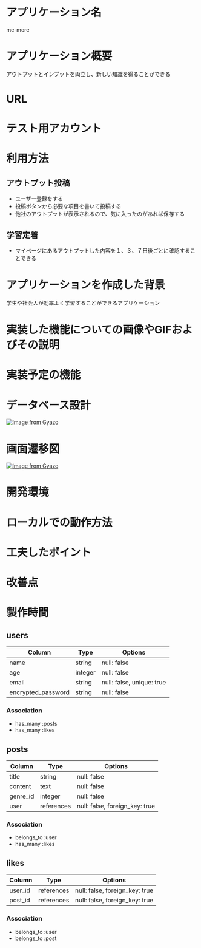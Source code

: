 # アプリケーション名
 me-more

# アプリケーション概要
 アウトプットとインプットを両立し、新しい知識を得ることができる

# URL

# テスト用アカウント

# 利用方法
## アウトプット投稿
* ユーザー登録をする
* 投稿ボタンから必要な項目を書いて投稿する
* 他社のアウトプットが表示されるので、気に入ったのがあれば保存する

## 学習定着
* マイページにあるアウトプットした内容を１、３、７日後ごとに確認することできる

# アプリケーションを作成した背景
 学生や社会人が効率よく学習することができるアプリケーション

# 実装した機能についての画像やGIFおよびその説明
# 実装予定の機能
# データベース設計
[![Image from Gyazo](https://i.gyazo.com/36c73673f2c9e1e22fd21badc06acfbe.png)](https://gyazo.com/36c73673f2c9e1e22fd21badc06acfbe)

# 画面遷移図
[![Image from Gyazo](https://i.gyazo.com/c32b246fee8ec6da2d17e20173811c57.png)](https://gyazo.com/c32b246fee8ec6da2d17e20173811c57)
# 開発環境
# ローカルでの動作方法
# 工夫したポイント
# 改善点
# 製作時間



## users
| Column             | Type      | Options                   |
| ------------------ | --------- | ------------------------- |
| name               | string    | null: false               |
| age                | integer   | null: false               |
| email              | string    | null: false, unique: true |
| encrypted_password | string    | null: false               |

### Association
- has_many :posts
- has_many :likes


## posts
| Column   | Type       | Options                        |
| -------- | ---------- | ------------------------------ |
| title    | string     | null: false                    |
| content  | text       | null: false                    |
| genre_id | integer    | null: false                    |
| user     | references | null: false, foreign_key: true |

### Association
- belongs_to :user
- has_many :likes


## likes
| Column  | Type       | Options
| ------- | ---------- | ------------------------------ |
| user_id | references | null: false, foreign_key: true |
| post_id | references | null: false, foreign_key: true |

### Association
- belongs_to :user
- belongs_to :post